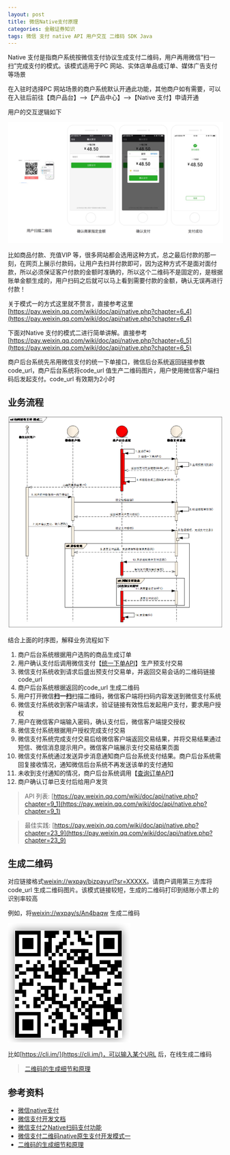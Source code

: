 ```yaml
---
layout: post
title: 微信Native支付原理
categories: 金融证券知识 
tags: 微信 支付 native API 用户交互 二维码 SDK Java
---
```


Native 支付是指商户系统按微信支付协议生成支付二维码，用户再用微信“扫一扫”完成支付的模式。该模式适用于PC 网站、实体店单品或订单、媒体广告支付等场景

在入驻时选择PC 网站场景的商户系统默认开通此功能，其他商户如有需要，可以在入驻后前往【商户品台】-->【产品中心】-->【Native 支付】申请开通

用户的交互逻辑如下

![](../media/image/2020-02-03/01.png)

比如商品付款、充值VIP 等，很多网站都会选用这种方式，总之最后付款的那一刻，在网页上展示付款码，让用户去扫并付款即可，因为这种方式不是面对面付款，所以必须保证客户付款的金额时准确的，所以这个二维码不是固定的，是根据账单金额生成的，用户扫码之后就可以马上看到需要付款的金额，确认无误再进行付款！

关于模式一的方式这里就不赘言，直接参考这里 [https://pay.weixin.qq.com/wiki/doc/api/native.php?chapter=6_4](https://pay.weixin.qq.com/wiki/doc/api/native.php?chapter=6_4)

下面对Native 支付的模式二进行简单讲解。直接参考 [https://pay.weixin.qq.com/wiki/doc/api/native.php?chapter=6_5](https://pay.weixin.qq.com/wiki/doc/api/native.php?chapter=6_5)

商户后台系统先吊用微信支付的统一下单接口，微信后台系统返回链接参数code\_url，商户后台系统将code\_url 值生产二维码图片，用户使用微信客户端扫码后发起支付。code\_url 有效期为2小时

## 业务流程

![](../media/image/2020-02-03/02.png)

结合上面的时序图，解释业务流程如下

1. 商户后台系统根据用户选购的商品生成订单
2. 用户确认支付后调用微信支付【[统一下单API](https://pay.weixin.qq.com/wiki/doc/api/native.php?chapter=9_1)】生产预支付交易
3. 微信支付系统收到请求后盛出预支付交易单，并返回交易会话的二维码链接code\_url
4. 商户后台系统根据返回的code\_url 生成二维码
5. 用户打开微信**扫一扫**扫描二维码，微信客户端将扫码内容发送到微信支付系统
6. 微信支付系统收到客户端请求，验证链接有效性后发起用户支付，要求用户授权
7. 用户在微信客户端输入密码，确认支付后，微信客户端提交授权
8. 微信支付系统根据用户授权完成支付交易
9. 微信支付系统完成支付交易后给微信客户端返回交易结果，并将交易结果通过短信、微信消息提示用户。微信客户端展示支付交易结果页面
10. 微信支付系统通过发送异步消息通知商户后台系统支付结果。商户后台系统需回复接收情况，通知微信后台系统不再发送该单的支付通知
11. 未收到支付通知的情况，商户后台系统调用【[查询订单API](https://pay.weixin.qq.com/wiki/doc/api/native.php?chapter=9_2)】
12. 商户确认订单已支付后给用户发货

>API 列表: [https://pay.weixin.qq.com/wiki/doc/api/native.php?chapter=9_1](https://pay.weixin.qq.com/wiki/doc/api/native.php?chapter=9_1)

>最佳实践: [https://pay.weixin.qq.com/wiki/doc/api/native.php?chapter=23_9](https://pay.weixin.qq.com/wiki/doc/api/native.php?chapter=23_9)

## 生成二维码

对应链接格式[weixin://wxpay/bizpayurl?sr=XXXXX](weixin://wxpay/bizpayurl?sr=XXXXX)。请商户调用第三方库将code\_url 生成二维码图片。该模式链接较短，生成的二维码打印到结账小票上的识别率较高

例如，将[weixin://wxpay/s/An4baqw](weixin://wxpay/s/An4baqw) 生成二维码

![](../media/image/2020-02-03/03.png)

比如[https://cli.im/](https://cli.im/)，可以输入某个URL 后，在线生成二维码

>[二维码的生成细节和原理](https://coolshell.cn/articles/10590.html)

## 参考资料

* [微信native支付](https://pay.weixin.qq.com/static/product/product_intro.shtml?name=native)
* [微信支付开发文档](https://pay.weixin.qq.com/wiki/doc/api/native.php?chapter=6_1)
* [微信支付之Native扫码支付功能](https://www.jianshu.com/p/940842647ebc)
* [微信支付二维码native原生支付开发模式一](https://blog.csdn.net/hugengyong/article/details/77099151?utm_source=blogxgwz8)
* [二维码的生成细节和原理](https://coolshell.cn/articles/10590.html)
